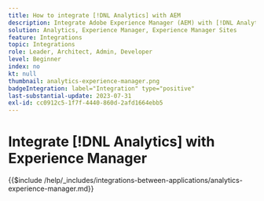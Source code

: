 ```yaml
---
title: How to integrate [!DNL Analytics] with AEM
description: Integrate Adobe Experience Manager (AEM) with [!DNL Analytics] to track and analyze user behavior on your website.
solution: Analytics, Experience Manager, Experience Manager Sites
feature: Integrations
topic: Integrations
role: Leader, Architect, Admin, Developer
level: Beginner
index: no
kt: null
thumbnail: analytics-experience-manager.png
badgeIntegration: label="Integration" type="positive"
last-substantial-update: 2023-07-31
exl-id: cc0912c5-1f7f-4440-860d-2afd1664ebb5
---
```

# Integrate [!DNL Analytics] with Experience Manager

{{$include /help/_includes/integrations-between-applications/analytics-experience-manager.md}}
